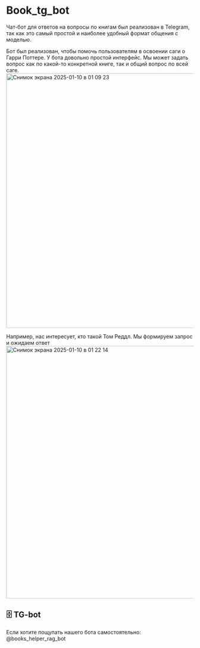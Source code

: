 # Book_tg_bot
Чат-бот для ответов на вопросы по книгам был реализован в Telegram, так как это самый простой и наиболее удобный формат общения с моделью.

Бот был реализован, чтобы помочь пользователям в освоении саги о Гарри Поттере. У бота довольно простой интерфейс. Мы может задать вопрос как по какой-то конкретной книге, так и общий вопрос по всей саге.
<img width="683" alt="Снимок экрана 2025-01-10 в 01 09 23" src="https://github.com/user-attachments/assets/5860b492-bc9f-44a3-8f11-cc449a7e0e6d" />

Например, нас интересует, кто такой Том Реддл. Мы формируем запрос и ожидаем ответ
<img width="677" alt="Снимок экрана 2025-01-10 в 01 22 14" src="https://github.com/user-attachments/assets/568a9f99-1a54-481e-8e33-e75bde674679" />

## 	&#128452; TG-bot
Если хотите пощупать нашего бота самостоятельно: @books_helper_rag_bot
